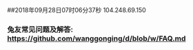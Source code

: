 ##2018年09月28日07时06分37秒 104.248.69.150
### 兔友常见问题及解答: https://github.com/wanggonging/d/blob/w/FAQ.md
